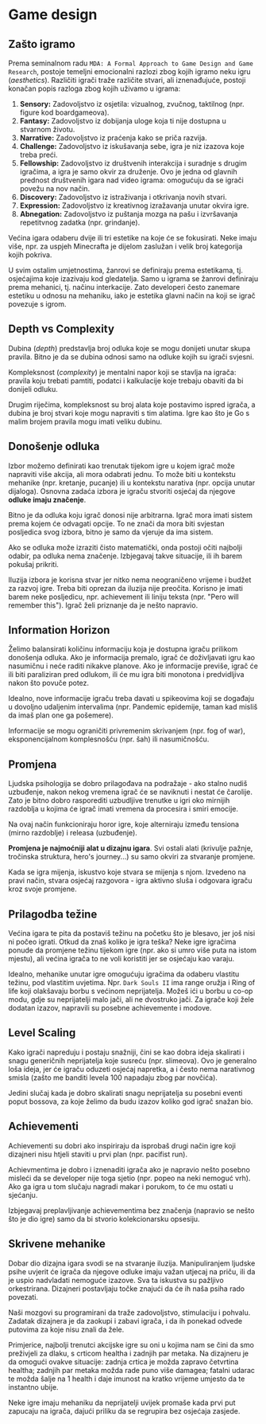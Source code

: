 # Game design

## Zašto igramo

Prema seminalnom radu `MDA: A Formal Approach to Game Design and Game Research`, postoje temeljni emocionalni razlozi zbog kojih igramo neku igru (*aesthetics*). Različiti igrači traže različite stvari, ali iznenađujuće, postoji konačan popis razloga zbog kojih uživamo u igrama:

1. **Sensory:** Zadovoljstvo iz osjetila: vizualnog, zvučnog, taktilnog (npr. figure kod boardgameova).
2. **Fantasy:** Zadovoljstvo iz dobijanja uloge koja ti nije dostupna u stvarnom životu.
3. **Narrative:** Zadovoljstvo iz praćenja kako se priča razvija.
4. **Challenge:** Zadovoljstvo iz iskušavanja sebe, igra je niz izazova koje treba preći.
5. **Fellowship:** Zadovoljstvo iz društvenih interakcija i suradnje s drugim igračima, a igra je samo okvir za druženje. Ovo je jedna od glavnih prednost društvenih igara nad video igrama: omogućuju da se igrači povežu na nov način.
6. **Discovery:** Zadovoljstvo iz istraživanja i otkrivanja novih stvari.
7. **Expression:** Zadovoljstvo iz kreativnog izražavanja unutar okvira igre.
8. **Abnegation:** Zadovoljstvo iz puštanja mozga na pašu i izvršavanja repetitvnog zadatka (npr. grindanje).

Većina igara odaberu dvije ili tri estetike na koje će se fokusirati. Neke imaju više, npr. za uspjeh Minecrafta je dijelom zaslužan i velik broj kategorija kojih pokriva.

U svim ostalim umjetnostima, žanrovi se definiraju prema estetikama, tj. osjećajima koje izazivaju kod gledatelja. Samo u igrama se žanrovi definiraju prema mehanici, tj. načinu interkacije. Zato developeri često zanemare estetiku u odnosu na mehaniku, iako je estetika glavni način na koji se igrač povezuje s igrom.

## Depth vs Complexity

Dubina (*depth*) predstavlja broj odluka koje se mogu donijeti unutar skupa pravila. Bitno je da se dubina odnosi samo na odluke kojih su igrači svjesni.

Kompleksnost (*complexity*) je mentalni napor koji se stavlja na igrača: pravila koju trebati pamtiti, podatci i kalkulacije koje trebaju obaviti da bi donijeli odluku.

Drugim riječima, kompleksnost su broj alata koje postavimo ispred igrača, a dubina je broj stvari koje mogu napraviti s tim alatima. Igre kao što je Go s malim brojem pravila mogu imati veliku dubinu.

## Donošenje odluka

Izbor možemo definirati kao trenutak tijekom igre u kojem igrač može napraviti više akcija, ali mora odabrati jednu. To može biti u kontekstu mehanike (npr. kretanje, pucanje) ili u kontekstu narativa (npr. opcija unutar dijaloga). Osnovna zadaća izbora je igraču stvoriti osjećaj da njegove **odluke imaju značenje**.

Bitno je da odluka koju igrač donosi nije arbitrarna. Igrač mora imati sistem prema kojem će odvagati opcije. To ne znači da mora biti svjestan posljedica svog izbora, bitno je samo da vjeruje da ima sistem.

Ako se odluka može izraziti čisto matematički, onda postoji očiti najbolji odabir, pa odluka nema značenje. Izbjegavaj takve situacije, ili ih barem pokušaj prikriti.

Iluzija izbora je korisna stvar jer nitko nema neograničeno vrijeme i budžet za razvoj igre. Treba biti oprezan da iluzija nije preočita. Korisno je imati barem neke posljedicu, npr. achievement ili liniju teksta (npr. "Pero will remember this"). Igrač želi priznanje da je nešto napravio.

## Information Horizon

Želimo balansirati količinu informaciju koja je dostupna igraču prilikom donošenja odluka. Ako je informacija premalo, igrač će doživljavati igru kao nasumičnu i neće raditi nikakve planove. Ako je informacije previše, igrač će ili biti paraliziran pred odlukom, ili će mu igra biti monotona i predvidljiva nakon što povuče potez.

Idealno, nove informacije igraču treba davati u spikeovima koji se događaju u dovoljno udaljenim intervalima (npr. Pandemic epidemije, taman kad misliš da imaš plan one ga pošemere).

Informacije se mogu ograničiti privremenim skrivanjem (npr. fog of war), eksponencijalnom komplesnošću (npr. šah) ili nasumičnošću.

## Promjena

Ljudska psihologija se dobro prilagođava na podražaje - ako stalno nudiš uzbuđenje, nakon nekog vremena igrač će se naviknuti i nestat će čarolije. Zato je bitno dobro rasporediti uzbudljive trenutke u igri oko mirnijih razdoblja u kojima će igrač imati vremena da procesira i smiri emocije.

Na ovaj način funkcioniraju horor igre, koje alterniraju između tensiona (mirno razdoblje) i releasa (uzbuđenje).

**Promjena je najmoćniji alat u dizajnu igara**. Svi ostali alati (krivulje pažnje, tročinska struktura, hero's journey...) su samo okviri za stvaranje promjene.

Kada se igra mijenja, iskustvo koje stvara se mijenja s njom. Izvedeno na pravi način, stvara osjećaj razgovora - igra aktivno sluša i odgovara igraču kroz svoje promjene.

## Prilagodba težine

Većina igara te pita da postaviš težinu na početku što je blesavo, jer još nisi ni počeo igrati. Otkud da znaš koliko je igra teška? Neke igre igračima ponude da promjene težinu tijekom igre (npr. ako si umro više puta na istom mjestu), ali većina igrača to ne voli koristiti jer se osjećaju kao varaju.

Idealno, mehanike unutar igre omogućuju igračima da odaberu vlastitu težinu, pod vlastitim uvjetima. Npr. `Dark Souls II` ima range oružja i Ring of life koji olakšavaju borbu s većinom neprijatelja. Možeš ići u borbu u co-op modu, gdje su neprijatelji malo jači, ali ne dvostruko jači. Za igrače koji žele dodatan izazov, napravili su posebne achievemente i modove.

## Level Scaling

Kako igrači napreduju i postaju snažniji, čini se kao dobra ideja skalirati i snagu generičnih neprijatelja koje susreću (npr. slimeova). Ovo je generalno loša ideja, jer će igraču oduzeti osjećaj napretka, a i često nema narativnog smisla (zašto me banditi levela 100 napadaju zbog par novčića).

Jedini slučaj kada je dobro skalirati snagu neprijatelja su posebni eventi poput bossova, za koje želimo da budu izazov koliko god igrač snažan bio.

## Achievementi

Achievementi su dobri ako inspiriraju da isprobaš drugi način igre koji dizajneri nisu htjeli staviti u prvi plan (npr. pacifist run).

Achievmentima je dobro i iznenaditi igrača ako je napravio nešto posebno misleći da se developer nije toga sjetio (npr. popeo na neki nemoguć vrh). Ako ga igra u tom slučaju nagradi makar i porukom, to će mu ostati u sjećanju.

Izbjegavaj preplavljivanje achievementima bez značenja (napravio se nešto što je dio igre) samo da bi stvorio kolekcionarsku opsesiju.

## Skrivene mehanike

Dobar dio dizajna igara svodi se na stvaranje iluzija. Manipuliranjem ljudske psihe uvjerit će igrača da njegove odluke imaju važan utjecaj na priču, ili da je uspio nadvladati nemoguće izazove. Sva ta iskustva su pažljivo orkestrirana. Dizajneri postavljaju točke znajući da će ih naša psiha rado povezati.

Naši mozgovi su programirani da traže zadovoljstvo, stimulaciju i pohvalu. Zadatak dizajnera je da zaokupi i zabavi igrača, i da ih ponekad odvede putovima za koje nisu znali da žele.

Primjerice, najbolji trenutci akcijske igre su oni u kojima nam se čini da smo preživjeli za dlaku, s crticom healtha i zadnjih par metaka. Na dizajneru je da omogući ovakve situacije: zadnja crtica je možda zapravo četvrtina healtha; zadnjih par metaka možda rade puno više damagea; fatalni udarac te možda šalje na 1 health i daje imunost na kratko vrijeme umjesto da te instantno ubije.

Neke igre imaju mehaniku da neprijatelji uvijek promaše kada prvi put zapucaju na igrača, dajući priliku da se regrupira bez osjećaja zasjede.
